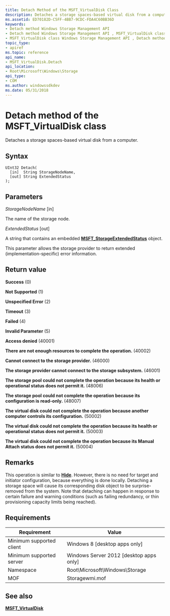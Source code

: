 ```yaml
---
title: Detach Method of the MSFT_VirtualDisk Class
description: Detaches a storage spaces-based virtual disk from a computer.
ms.assetid: ED70182D-C5FF-4BB7-9CDC-FDA4C60BB36D
keywords:
- Detach method Windows Storage Management API
- Detach method Windows Storage Management API , MSFT_VirtualDisk class
- MSFT_VirtualDisk class Windows Storage Management API , Detach method
topic_type:
- apiref
ms.topic: reference
api_name:
- MSFT_VirtualDisk.Detach
api_location:
- Root\Microsoft\Windows\Storage
api_type:
- COM
ms.author: windowssdkdev
ms.date: 05/31/2018
---
```


# Detach method of the MSFT\_VirtualDisk class

Detaches a storage spaces-based virtual disk from a computer.

## Syntax


```mof
UInt32 Detach(
  [in]  String StorageNodeName,
  [out] String ExtendedStatus
);
```



## Parameters

 

*StorageNodeName* \[in\]
 

The name of the storage node.

 

*ExtendedStatus* \[out\]
 

A string that contains an embedded [**MSFT\_StorageExtendedStatus**](msft-storageextendedstatus.md) object.

This parameter allows the storage provider to return extended (implementation-specific) error information.

 

## Return value

 

**Success** (0)
 

**Not Supported** (1)
 

**Unspecified Error** (2)
 

**Timeout** (3)
 

**Failed** (4)
 

**Invalid Parameter** (5)
 

**Access denied** (40001)
 

**There are not enough resources to complete the operation.** (40002)
 

**Cannot connect to the storage provider.** (46000)
 

**The storage provider cannot connect to the storage subsystem.** (46001)
 

**The storage pool could not complete the operation because its health or operational status does not permit it.** (48006)
 

**The storage pool could not complete the operation because its configuration is read-only.** (48007)
 

**The virtual disk could not complete the operation because another computer controls its configuration.** (50002)
 

**The virtual disk could not complete the operation because its health or operational status does not permit it.** (50003)
 

**The virtual disk could not complete the operation because its Manual Attach status does not permit it.** (50004)
 

## Remarks

This operation is similar to [**Hide**](msft-virtualdisk-hide.md). However, there is no need for target and initiator configuration, because everything is done locally. Detaching a storage space will cause its corresponding disk object to be surprise-removed from the system. Note that detaching can happen in response to certain failure and warning conditions (such as failing redundancy, or thin provisioning capacity limits being reached).

## Requirements



| Requirement | Value |
|-------------------------------------|-------------------------------------------------------------------------------------------|
| Minimum supported client | Windows 8 \[desktop apps only\]                                                |
| Minimum supported server | Windows Server 2012 \[desktop apps only\]                                      |
| Namespace                | Root\\Microsoft\\Windows\\Storage                                              |
| MOF                      |  Storagewmi.mof  |



## See also

 

[**MSFT\_VirtualDisk**](msft-virtualdisk.md)
 

 

 





